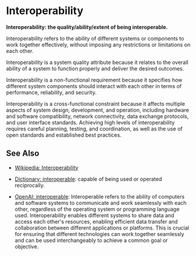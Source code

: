 # Interoperability

**Interoperability: the quality/ability/extent of being interoperable.**

<span data-chatgpt-prompt="explain interoperability (system quality attribute, cross-functional constraint, non-functional requirement)">

Interoperability refers to the ability of different systems or components to work together effectively, without imposing any restrictions or limitations on each other.

Interoperability is a system quality attribute because it relates to the overall ability of a system to function properly and deliver the desired outcomes.

Interoperability is a non-functional requirement because it specifies how different system components should interact with each other in terms of performance, reliability, and security.

Interoperability is a cross-functional constraint because it affects multiple aspects of system design, development, and operation, including hardware and software compatibility, network connectivity, data exchange protocols, and user interface standards. Achieving high levels of interoperability requires careful planning, testing, and coordination, as well as the use of open standards and established best practices.

</span>

## See Also

* [Wikipedia: Interoperability](https://wikipedia.org/wiki/Interoperability)

* [Dictionary: interoperable](https://www.dictionary.com/browse/interoperable): capable of being used or operated reciprocally.

* [OpenAI: interoperable](https:://openai.com): <span data-chatgpt-prompt="define interoperable (computers and software)">Interoperable refers to the ability of computers and software systems to communicate and work seamlessly with each other, regardless of the operating system or programming language used. Interoperability enables different systems to share data and access each other's resources, enabling efficient data transfer and collaboration between different applications or platforms. This is crucial for ensuring that different technologies can work together seamlessly and can be used interchangeably to achieve a common goal or objective.</span>

